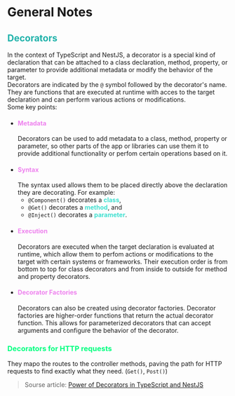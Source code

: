 <style>
    h2 {
        color: lightseagreen;
    }
    h3 {
        color: springgreen;
    }
    h4 {
        color: violet;
    }
    strong {
        color: turquoise;
    }
</style>

# General Notes

## Decorators

In the context of TypeScript and NestJS, a decorator is a special kind of declaration that can be attached to a class declaration, method, property, or parameter to provide additional metadata or modify the behavior of the target.\
Decorators are indicated by the `@` symbol followed by the decorator's name. They are functions that are executed at runtime with acces to the target declaration and can perform various actions or modifications.\
Some key points:
- #### Metadata
  Decorators can be used to add metadata to a class, method, property or parameter, so other parts of the app or libraries can use them it to provide additional functionality or perfom certain operations based on it.
- #### Syntax
  The syntax used allows them to be placed directly above the declaration they are decorating. For example:
  - `@Component()` decorates a **class**,
  - `@Get()` decorates a **method**, and
  - `@Inject()` decorates a **parameter**.
- #### Execution
    Decorators are executed when the target declaration is evaluated at runtime, which allow them to perfom actions or modifications to the target with certain systems or frameworks. Their execution order is from bottom to top for class decorators and from inside to outside for method and property decorators. 
- #### Decorator Factories
    Decorators can also be created using decorator factories. Decorator factories are higher-order functions that return the actual decorator function. This allows for parameterized decorators that can accept arguments and configure the behavior of the decorator.
### Decorators for HTTP requests
They mapo the routes to the controller methods, paving the path for HTTP requests to find exactly what they need. (`Get()`, `Post()`)



>  Sourse article: [Power of Decorators in TypeScript and NestJS](https://kyiv-tech-kat.medium.com/in-the-context-of-typescript-and-nestjs-a-decorator-is-a-special-kind-of-declaration-that-can-be-a579c286d5bb)
